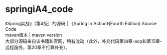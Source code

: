 # springiA4_code

《Spring实战》（第4版）的源码 | 《Spring In Action》(Fourth Edition) Source Code<br>
maven版本 | maven version<br>
大部分源码来自该书籍和官网，稍有改动（此外，补充代码第四章-aop和第15章-远程服务，第20章不打算补充）。<br>